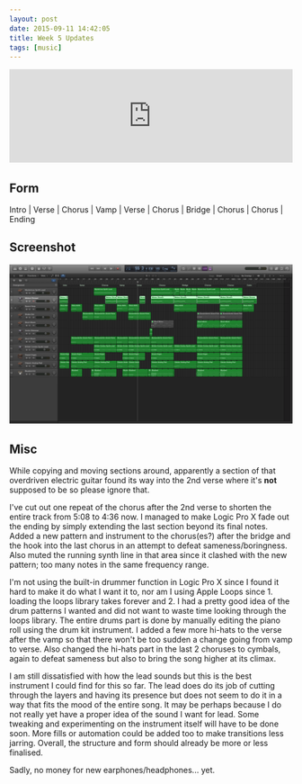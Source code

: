 ```yaml
---
layout: post
date: 2015-09-11 14:42:05
title: Week 5 Updates
tags: [music]
---
```

<iframe width="100%" height="166" scrolling="no" frameborder="no" src="https://w.soundcloud.com/player/?url=https%3A//api.soundcloud.com/tracks/223349586&amp;color=0066cc&amp;auto_play=false&amp;hide_related=false&amp;show_comments=true&amp;show_user=true&amp;show_reposts=false"></iframe>


## Form
Intro | Verse | Chorus | Vamp | Verse | Chorus | Bridge | Chorus | Chorus | Ending

## Screenshot
[![week5](../../../images/music-wk5.png)](../../../images/music-wk5.png)

## Misc
While copying and moving sections around, apparently a section of that overdriven electric guitar found its way into the 2nd verse where it's __not__ supposed to be so please ignore that.

I've cut out one repeat of the chorus after the 2nd verse to shorten the entire track from 5:08 to 4:36 now. I managed to make Logic Pro X fade out the ending by simply extending the last section beyond its final notes. Added a new pattern and instrument to the chorus(es?) after the bridge and the hook into the last chorus in an attempt to defeat sameness/boringness. Also muted the running synth line in that area since it clashed with the new pattern; too many notes in the same frequency range.

I'm not using the built-in drummer function in Logic Pro X since I found it hard to make it do what I want it to, nor am I using Apple Loops since 1. loading the loops library takes forever and 2. I had a pretty good idea of the drum patterns I wanted and did not want to waste time looking through the loops library. The entire drums part is done by manually editing the piano roll using the drum kit instrument. I added a few more hi-hats to the verse after the vamp so that there won't be too sudden a change going from vamp to verse. Also changed the hi-hats part in the last 2 choruses to cymbals, again to defeat sameness but also to bring the song higher at its climax.

I am still dissatisfied with how the lead sounds but this is the best instrument I could find for this so far. The lead does do its job of cutting through the layers and having its presence but does not seem to do it in a way that fits the mood of the entire song. It may be perhaps because I do not really yet have a proper idea of the sound I want for lead. Some tweaking and experimenting on the instrument itself will have to be done soon. More fills or automation could be added too to make transitions less jarring. Overall, the structure and form should already be more or less finalised.

Sadly, no money for new earphones/headphones... yet.